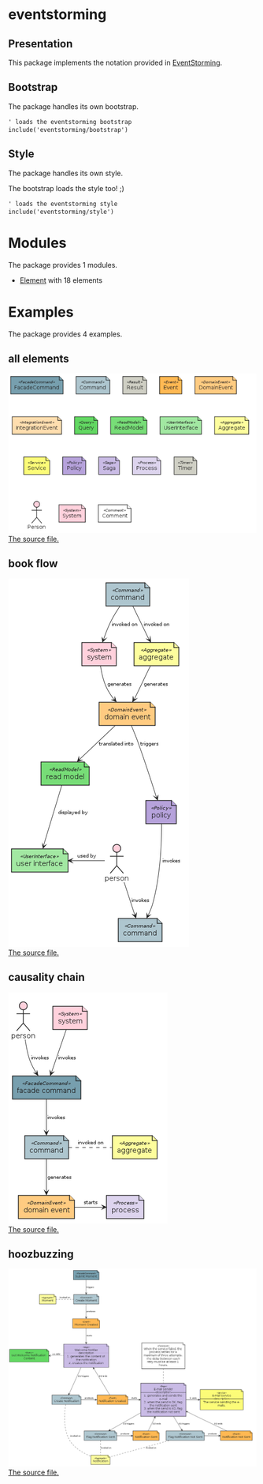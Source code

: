 # eventstorming


## Presentation
This package implements the notation provided in [EventStorming](https://www.eventstorming.com).




## Bootstrap

The package handles its own bootstrap.

```plantuml
' loads the eventstorming bootstrap
include('eventstorming/bootstrap')
```



## Style

The package handles its own style.

The bootstrap loads the style too! ;)

```plantuml
' loads the eventstorming style
include('eventstorming/style')
```


# Modules

The package provides 1 modules.


- [Element](element.md) with 18 elements

# Examples

The package provides 4 examples.


## all elements
![all elements](../eventstorming/examples/all_elements.png)<br>
[The source file.](../eventstorming/examples/all_elements.puml)

## book flow
![book flow](../eventstorming/examples/book_flow.png)<br>
[The source file.](../eventstorming/examples/book_flow.puml)

## causality chain
![causality chain](../eventstorming/examples/causality_chain.png)<br>
[The source file.](../eventstorming/examples/causality_chain.puml)

## hoozbuzzing
![hoozbuzzing](../eventstorming/examples/hoozbuzzing.png)<br>
[The source file.](../eventstorming/examples/hoozbuzzing.puml)

